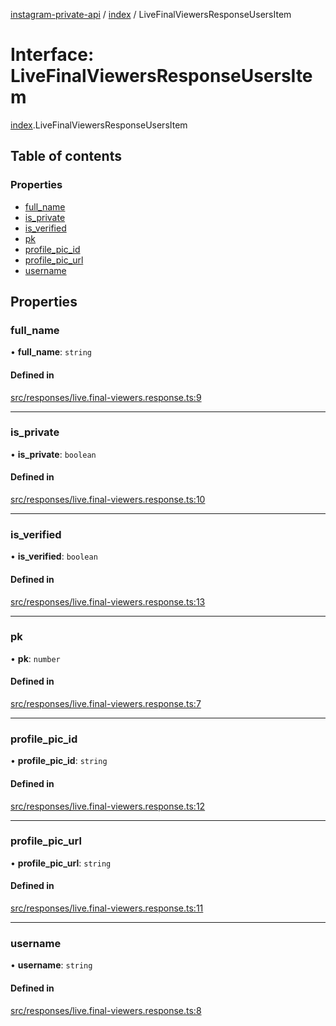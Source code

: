 [instagram-private-api](../../README.md) / [index](../../modules/index.md) / LiveFinalViewersResponseUsersItem

# Interface: LiveFinalViewersResponseUsersItem

[index](../../modules/index.md).LiveFinalViewersResponseUsersItem

## Table of contents

### Properties

- [full\_name](LiveFinalViewersResponseUsersItem.md#full_name)
- [is\_private](LiveFinalViewersResponseUsersItem.md#is_private)
- [is\_verified](LiveFinalViewersResponseUsersItem.md#is_verified)
- [pk](LiveFinalViewersResponseUsersItem.md#pk)
- [profile\_pic\_id](LiveFinalViewersResponseUsersItem.md#profile_pic_id)
- [profile\_pic\_url](LiveFinalViewersResponseUsersItem.md#profile_pic_url)
- [username](LiveFinalViewersResponseUsersItem.md#username)

## Properties

### full\_name

• **full\_name**: `string`

#### Defined in

[src/responses/live.final-viewers.response.ts:9](https://github.com/Nerixyz/instagram-private-api/blob/0e0721c/src/responses/live.final-viewers.response.ts#L9)

___

### is\_private

• **is\_private**: `boolean`

#### Defined in

[src/responses/live.final-viewers.response.ts:10](https://github.com/Nerixyz/instagram-private-api/blob/0e0721c/src/responses/live.final-viewers.response.ts#L10)

___

### is\_verified

• **is\_verified**: `boolean`

#### Defined in

[src/responses/live.final-viewers.response.ts:13](https://github.com/Nerixyz/instagram-private-api/blob/0e0721c/src/responses/live.final-viewers.response.ts#L13)

___

### pk

• **pk**: `number`

#### Defined in

[src/responses/live.final-viewers.response.ts:7](https://github.com/Nerixyz/instagram-private-api/blob/0e0721c/src/responses/live.final-viewers.response.ts#L7)

___

### profile\_pic\_id

• **profile\_pic\_id**: `string`

#### Defined in

[src/responses/live.final-viewers.response.ts:12](https://github.com/Nerixyz/instagram-private-api/blob/0e0721c/src/responses/live.final-viewers.response.ts#L12)

___

### profile\_pic\_url

• **profile\_pic\_url**: `string`

#### Defined in

[src/responses/live.final-viewers.response.ts:11](https://github.com/Nerixyz/instagram-private-api/blob/0e0721c/src/responses/live.final-viewers.response.ts#L11)

___

### username

• **username**: `string`

#### Defined in

[src/responses/live.final-viewers.response.ts:8](https://github.com/Nerixyz/instagram-private-api/blob/0e0721c/src/responses/live.final-viewers.response.ts#L8)
